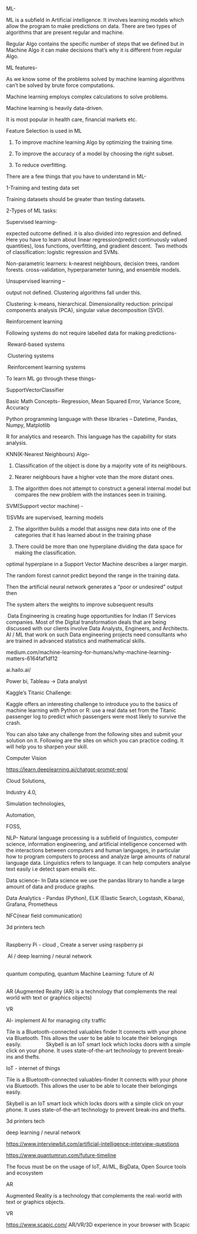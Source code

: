 ML-

ML is a subfield in Artificial intelligence. It involves learning models which allow the program to make predictions on data. There are two types of algorithms that are present regular and machine.

Regular Algo contains the specific number of steps that we defined but in Machine Algo it can make decisions that’s why it is different from regular Algo.

ML features-

As we know some of the problems solved by machine learning algorithms can’t be solved by brute force computations.

Machine learning employs complex calculations to solve problems.

Machine learning is heavily data-driven.

It is most popular in health care, financial markets etc.

Feature Selection is used in ML

1) To improve machine learning Algo by optimizing the training time.

2) To improve the accuracy of a model by choosing the right subset.

3) To reduce overfitting.

There are a few things that you have to understand in ML-

1-Training and testing data set

Training datasets should be greater than testing datasets.

2-Types of ML tasks:

Supervised learning-

expected outcome defined. it is also divided into regression and defined. Here you have to learn about linear regression(predict continuously valued quantities), loss functions, overfitting, and gradient descent.  Two methods of classification: logistic regression and SVMs.

Non-parametric learners: k-nearest neighbours, decision trees, random forests. cross-validation, hyperparameter tuning, and ensemble models.

Unsupervised learning –

output not defined. Clustering algorithms fall under this.

Clustering: k-means, hierarchical. Dimensionality reduction: principal components analysis (PCA), singular value decomposition (SVD).

Reinforcement learning

Following systems do not require labelled data for making predictions-

 Reward-based systems

 Clustering systems

 Reinforcement learning systems

To learn ML go through these things-

SupportVectorClassifier

Basic Math Concepts- Regression, Mean Squared Error, Variance Score, Accuracy

Python programming language with these libraries – Datetime, Pandas, Numpy, Matplotlib

R for analytics and research. This language has the capability for stats analysis.

KNN(K-Nearest Neighbours) Algo-

1) Classification of the object is done by a majority vote of its neighbours.

2) Nearer neighbours have a higher vote than the more distant ones.

3) The algorithm does not attempt to construct a general internal model but compares the new problem with the instances seen in training.

SVM(Support vector machine) -

1)SVMs are supervised, learning models

2) The algorithm builds a model that assigns new data into one of the categories that it has learned about in the training phase

3) There could be more than one hyperplane dividing the data space for making the classification.

optimal hyperplane in a Support Vector Machine describes a larger margin.

The random forest cannot predict beyond the range in the training data.

Then the artificial neural network generates a “poor or undesired” output then

The system alters the weights to improve subsequent results

 Data Engineering is creating huge opportunities for Indian IT Services companies. Most of the Digital transformation deals that are being discussed with our clients involve Data Analysts, Engineers, and Architects. AI / ML that work on such Data engineering projects need consultants who are trained in advanced statistics and mathematical skills.

medium.com/machine-learning-for-humans/why-machine-learning-matters-6164faf1df12

ai.hailo.ai/

Power bi, Tableau  -> Data analyst

Kaggle’s Titanic Challenge:

Kaggle offers an interesting challenge to introduce you to the basics of machine learning with Python or R: use a real data set from the Titanic passenger log to predict which passengers were most likely to survive the crash.  

You can also take any challenge from the following sites and submit your solution on it. Following are the sites on which you can practice coding. It will help you to sharpen your skill.

Computer Vision

https://learn.deeplearning.ai/chatgpt-prompt-eng/

Cloud Solutions, 

Industry 4.0, 

Simulation technologies, 

Automation, 

FOSS,    

NLP- Natural language processing is a subfield of linguistics, computer science, information engineering, and artificial intelligence concerned with the interactions between computers and human languages, in particular how to program computers to process and analyze large amounts of natural language data. Linguistics refers to language. it can help computers analyse text easily i.e detect spam emails etc.

Data science- In Data science we use the pandas library to handle a large amount of data and produce graphs.

Data Analytics - Pandas (Python), ELK (Elastic Search, Logstash, Kibana), Grafana, Prometheus

NFC(near field communication)                                            

3d printers tech                                                                                                           

Raspberry Pi - cloud , Create a server using raspberry pi  

 AI / deep learning / neural network                                                                       

quantum computing, quantum Machine Learning: future of AI                                     

AR (Augmented Reality (AR) is a technology that complements the real world with text or graphics objects)                                            

VR                                              

AI- implement AI for managing city traffic                                              

Tile is a Bluetooth-connected valuables finder It connects with your phone via Bluetooth. This allows the user to be able to locate their belongings easily.                 Skybell is an IoT smart lock which locks doors with a simple click on your phone. It uses state-of-the-art technology to prevent break-ins and thefts.

IoT - internet of things

Tile is a Bluetooth-connected valuables-finder It connects with your phone via Bluetooth. This allows the user to be able to locate their belongings easily.

Skybell is an IoT smart lock which locks doors with a simple click on your phone. It uses state-of-the-art technology to prevent break-ins and thefts.

3d printers tech  

deep learning / neural network    

https://www.interviewbit.com/artificial-intelligence-interview-questions

https://www.quantumrun.com/future-timeline

The focus must be on the usage of IoT, AI/ML, BigData, Open Source tools and ecosystem

AR

Augmented Reality is a technology that complements the real-world with text or graphics objects.

VR

https://www.scapic.com/ AR/VR/3D experience in your browser with Scapic